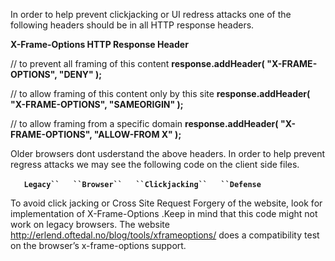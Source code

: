 In order to help prevent clickjacking or UI redress attacks one of the
following headers should be in all HTTP response headers.

**X-Frame-Options HTTP Response Header**

// to prevent all framing of this content **response.addHeader(
"X-FRAME-OPTIONS", "DENY" );**

// to allow framing of this content only by this site
**response.addHeader( "X-FRAME-OPTIONS", "SAMEORIGIN" );**

// to allow framing from a specific domain **response.addHeader(
"X-FRAME-OPTIONS", "ALLOW-FROM X" );**

Older browsers dont usderstand the above headers. In order to help
prevent regress attacks we may see the following code on the client side
files.

`   `**`Legacy``   ``Browser``   ``Clickjacking``   ``Defense`**
`   `

<style id="antiCJ">

body{display:none \!important;}

</style>

<script type="text/javascript">

`   if (self === top) `
`   { var antiClickjack = document.getElementByID("antiCJ"); `
`   antiClickjack.parentNode.removeChild(antiClickjack) `
`   } `
`   else { top.location = self.location; } `
`   `

</script>

To avoid click jacking or Cross Site Request Forgery of the website,
look for implementation of X-Frame-Options .Keep in mind that this code
might not work on legacy browsers. The website
<http://erlend.oftedal.no/blog/tools/xframeoptions/> does a
compatibility test on the browser’s x-frame-options support.